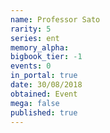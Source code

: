 ```yaml
---
name: Professor Sato
rarity: 5
series: ent
memory_alpha:
bigbook_tier: -1
events: 0
in_portal: true
date: 30/08/2018
obtained: Event
mega: false
published: true
---
```



